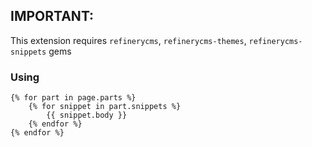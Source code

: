 ## IMPORTANT:
  This extension requires `refinerycms`, `refinerycms-themes`, `refinerycms-snippets` gems


### Using

```
{% for part in page.parts %}
    {% for snippet in part.snippets %}
        {{ snippet.body }}
    {% endfor %}
{% endfor %}
```
